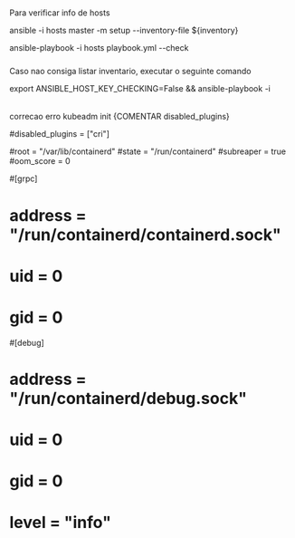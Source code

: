 #####
Para verificar info de hosts

ansible -i hosts master -m setup --inventory-file ${inventory}

ansible-playbook -i hosts playbook.yml --check

#####

Caso nao consiga listar inventario, executar o seguinte comando

export ANSIBLE_HOST_KEY_CHECKING=False && ansible-playbook -i




######

correcao erro kubeadm init {COMENTAR disabled_plugins}


#disabled_plugins = ["cri"]

#root = "/var/lib/containerd"
#state = "/run/containerd"
#subreaper = true
#oom_score = 0

#[grpc]
#  address = "/run/containerd/containerd.sock"
#  uid = 0
#  gid = 0

#[debug]
#  address = "/run/containerd/debug.sock"
#  uid = 0
#  gid = 0
#  level = "info"